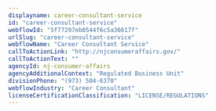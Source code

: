 ```yaml
---
displayname: career-consultant-service
id: "career-consultant-service"
webflowId: "5f77297eb0544f6c5a36617f"
urlSlug: "career-consultant-service"
webflowName: "Career Consultant Service"
callToActionLink: "http://njconsumeraffairs.gov/"
callToActionText: ""
agencyId: nj-consumer-affairs
agencyAdditionalContext: "Regulated Business Unit"
divisionPhone: "(973) 504-6370"
webflowIndustry: "Career Consultant"
licenseCertificationClassification: "LICENSE/REGULATIONS"
---
```

